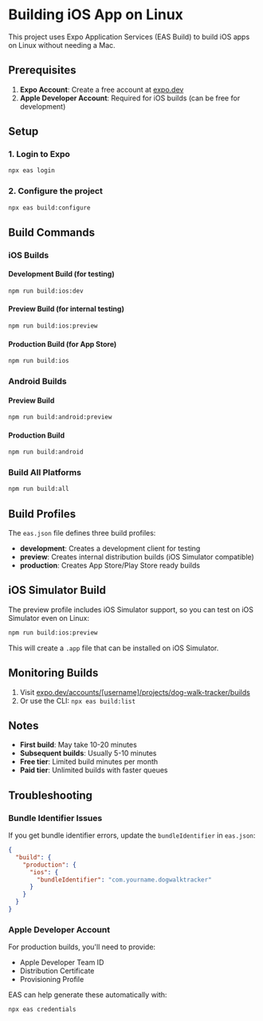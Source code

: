 # Building iOS App on Linux

This project uses Expo Application Services (EAS Build) to build iOS apps on Linux without needing a Mac.

## Prerequisites

1. **Expo Account**: Create a free account at [expo.dev](https://expo.dev)
2. **Apple Developer Account**: Required for iOS builds (can be free for development)

## Setup

### 1. Login to Expo
```bash
npx eas login
```

### 2. Configure the project
```bash
npx eas build:configure
```

## Build Commands

### iOS Builds

#### Development Build (for testing)
```bash
npm run build:ios:dev
```

#### Preview Build (for internal testing)
```bash
npm run build:ios:preview
```

#### Production Build (for App Store)
```bash
npm run build:ios
```

### Android Builds

#### Preview Build
```bash
npm run build:android:preview
```

#### Production Build
```bash
npm run build:android
```

### Build All Platforms
```bash
npm run build:all
```

## Build Profiles

The `eas.json` file defines three build profiles:

- **development**: Creates a development client for testing
- **preview**: Creates internal distribution builds (iOS Simulator compatible)
- **production**: Creates App Store/Play Store ready builds

## iOS Simulator Build

The preview profile includes iOS Simulator support, so you can test on iOS Simulator even on Linux:

```bash
npm run build:ios:preview
```

This will create a `.app` file that can be installed on iOS Simulator.

## Monitoring Builds

1. Visit [expo.dev/accounts/[username]/projects/dog-walk-tracker/builds](https://expo.dev)
2. Or use the CLI: `npx eas build:list`

## Notes

- **First build**: May take 10-20 minutes
- **Subsequent builds**: Usually 5-10 minutes
- **Free tier**: Limited build minutes per month
- **Paid tier**: Unlimited builds with faster queues

## Troubleshooting

### Bundle Identifier Issues
If you get bundle identifier errors, update the `bundleIdentifier` in `eas.json`:

```json
{
  "build": {
    "production": {
      "ios": {
        "bundleIdentifier": "com.yourname.dogwalktracker"
      }
    }
  }
}
```

### Apple Developer Account
For production builds, you'll need to provide:
- Apple Developer Team ID
- Distribution Certificate
- Provisioning Profile

EAS can help generate these automatically with:
```bash
npx eas credentials
``` 